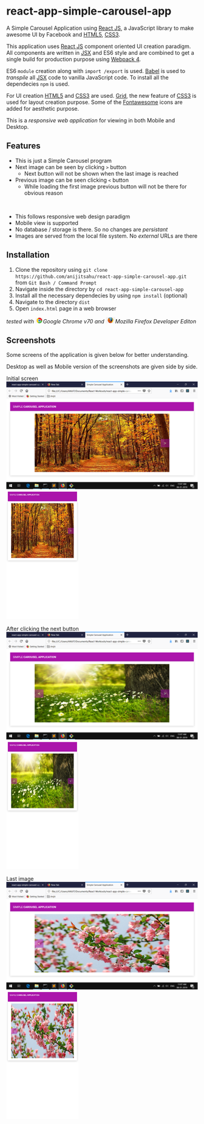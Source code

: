 # react-app-simple-carousel-app
A Simple Carousel Application using [React JS](https://reactjs.org/docs/getting-started.html), a JavaScript library to make awesome UI by Facebook and [HTML5](https://www.w3schools.com/html/html5_intro.asp), [CSS3](https://www.w3schools.com/css/).

This application uses [React JS](https://reactjs.org/docs/getting-started.html) component oriented UI creation paradigm. All components are written in [JSX](https://reactjs.org/docs/jsx-in-depth.html) and ES6 style and are
combined to get a single build for production purpose using [Webpack 4](https://webpack.js.org/concepts/). 

ES6 `module` creation along with `import /export` is used. [Babel](https://babeljs.io/docs/en/babel-preset-react) is used to *transpile* all [JSX](https://reactjs.org/docs/jsx-in-depth.html) code to vanilla JavaScript code. To install all the dependecies `npm` is used.

For UI creation [HTML5](https://www.w3schools.com/html/html5_intro.asp) and [CSS3](https://www.w3schools.com/css/) are used. [Grid](https://developer.mozilla.org/en-US/docs/Web/CSS/CSS_Grid_Layout), the new feature of [CSS3](https://www.w3schools.com/css/) is used for layout creation purpose. Some of the [Fontawesome](https://fontawesome.com/) icons are added for aesthetic purpose.

This is a *responsive web application* for viewing in both Mobile and Desktop.


## Features
- This is just a Simple Carousel program
- Next image can be seen by clicking `>` button
  - Next button will not be shown when the last image is reached
- Previous image can be seen clicking `<` button
  - While loading the first image previous button will not be there for obvious reason
  
 <br>
 <ul>
  <li> This follows responsive web design paradigm </li>
  <li> Mobile view is supported </li>
  <li> No database / storage is there. So no changes are <i>persistant</i> </li>
  <li> Images are served from the local file system. No <i>external</i> URLs are there </li>
 </ul> 


## Installation

1. Clone the repository using `git clone https://github.com/anijitsahu/react-app-simple-carousel-app.git` from `Git Bash / Command Prompt`
2. Navigate inside the directory by `cd react-app-simple-carousel-app`
3. Install all the necessary dependecies by using `npm install` (optional)
4. Navigate to the directory `dist`
5. Open `index.html` page in a web browser 
 
*tested with <img src="screenshots/chrome.png" width="20px" title="Google Chrome">Google Chrome v70 and <img src="screenshots/firefox.png" width="25px" title="Firefox Developer edition">Mozilla Firefox Developer Editon*  

## Screenshots

Some screens of the application is given below for better understanding. 

Desktop as well as Mobile version of the screenshots are given side by side.

<p> Initial screen <br/> 
 <img src="screenshots/desktop 1.png" width="590px" title="initial screen"/>
 <img src="screenshots/mobile 1.png" width="190px" title="initial screen"/> 
</p>

<p> After clicking the next button <br/> 
 <img src="screenshots/desktop 2.png" width="590px" title="After clicking the next button screen"/>
 <img src="screenshots/mobile 2.png" width="190px" title="After clicking the next button screen"/> 
</p>

<p> Last image <br/> 
 <img src="screenshots/desktop 3.png" width="590px" title="Last image screen"/>
 <img src="screenshots/mobile 3.png" width="190px" title="Last image screen"/> 
</p>
 


